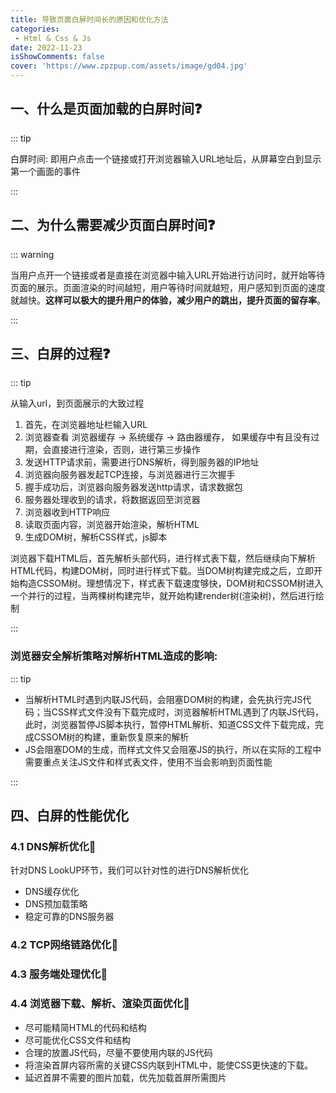```yaml
---
title: 导致页面白屏时间长的原因和优化方法
categories: 
 - Html & Css & Js
date: 2022-11-23
isShowComments: false
cover: 'https://www.zpzpup.com/assets/image/gd04.jpg'
---
```


## 一、什么是页面加载的白屏时间:question:

::: tip

白屏时间: 即用户点击一个链接或打开浏览器输入URL地址后，从屏幕空白到显示第一个画面的事件

:::

## 二、为什么需要减少页面白屏时间:question:

::: warning

当用户点开一个链接或者是直接在浏览器中输入URL开始进行访问时，就开始等待页面的展示。页面渲染的时间越短，用户等待时间就越短，用户感知到页面的速度就越快。**这样可以极大的提升用户的体验，减少用户的跳出，提升页面的留存率**。

:::

## 三、白屏的过程:question:

::: tip

从输入url，到页面展示的大致过程

1. 首先，在浏览器地址栏输入URL
2. 浏览器查看 浏览器缓存 ->  系统缓存 -> 路由器缓存， 如果缓存中有且没有过期，会直接进行渲染，否则，进行第三步操作
3. 发送HTTP请求前，需要进行DNS解析，得到服务器的IP地址
4. 浏览器向服务器发起TCP连接，与浏览器进行三次握手
5. 握手成功后，浏览器向服务器发送http请求，请求数据包
6. 服务器处理收到的请求，将数据返回至浏览器
7. 浏览器收到HTTP响应
8. 读取页面内容，浏览器开始渲染，解析HTML
9. 生成DOM树，解析CSS样式，js脚本

浏览器下载HTML后，首先解析头部代码，进行样式表下载，然后继续向下解析HTML代码，构建DOM树，同时进行样式下载。当DOM树构建完成之后，立即开始构造CSSOM树。理想情况下，样式表下载速度够快，DOM树和CSSOM树进入一个并行的过程，当两棵树构建完毕，就开始构建render树(渲染树)，然后进行绘制

:::

### 浏览器安全解析策略对解析HTML造成的影响:

::: tip

- 当解析HTML时遇到内联JS代码，会阻塞DOM树的构建，会先执行完JS代码；当CSS样式文件没有下载完成时，浏览器解析HTML遇到了内联JS代码，此时，浏览器暂停JS脚本执行，暂停HTML解析、知道CSS文件下载完成，完成CSSOM树的构建，重新恢复原来的解析
- JS会阻塞DOM的生成，而样式文件又会阻塞JS的执行，所以在实际的工程中需要重点关注JS文件和样式表文件，使用不当会影响到页面性能

:::

## 四、白屏的性能优化

### 4.1 DNS解析优化:rocket:

针对DNS LookUP环节，我们可以针对性的进行DNS解析优化

- DNS缓存优化
- DNS预加载策略
- 稳定可靠的DNS服务器

### 4.2 TCP网络链路优化:rocket:

### 4.3 服务端处理优化:rocket:

### 4.4 浏览器下载、解析、渲染页面优化:rocket:

- 尽可能精简HTML的代码和结构
- 尽可能优化CSS文件和结构
- 合理的放置JS代码，尽量不要使用内联的JS代码
- 将渲染首屏内容所需的关键CSS内联到HTML中，能使CSS更快速的下载。
- 延迟首屏不需要的图片加载，优先加载首屏所需图片